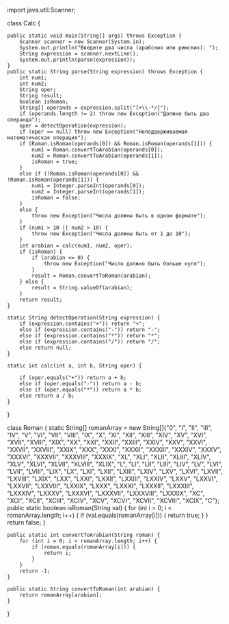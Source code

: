 import java.util.Scanner;

class Calc {

    public static void main(String[] args) throws Exception {
        Scanner scanner = new Scanner(System.in);
        System.out.println("Введите два числа (арабских или римских): ");
        String expression = scanner.nextLine();
        System.out.println(parse(expression));
    }
    public static String parse(String expression) throws Exception {
        int num1;
        int num2;
        String oper;
        String result;
        boolean isRoman;
        String[] operands = expression.split("[+\\-*/]");
        if (operands.length != 2) throw new Exception("Должно быть два операнда");
        oper = detectOperation(expression);
        if (oper == null) throw new Exception("Неподдерживаемая математическая операция");
        if (Roman.isRoman(operands[0]) && Roman.isRoman(operands[1])) {
            num1 = Roman.convertToArabian(operands[0]);
            num2 = Roman.convertToArabian(operands[1]);
            isRoman = true;
        }
        else if (!Roman.isRoman(operands[0]) && !Roman.isRoman(operands[1])) {
            num1 = Integer.parseInt(operands[0]);
            num2 = Integer.parseInt(operands[1]);
            isRoman = false;
        }
        else {
            throw new Exception("Числа должны быть в одном формате");
        }
        if (num1 > 10 || num2 > 10) {
            throw new Exception("Числа должны быть от 1 до 10");
        }
        int arabian = calc(num1, num2, oper);
        if (isRoman) {
            if (arabian <= 0) {
                throw new Exception("Число должно быть больше нуля");
            }
            result = Roman.convertToRoman(arabian);
        } else {
            result = String.valueOf(arabian);
        }
        return result;
    }

    static String detectOperation(String expression) {
        if (expression.contains("+")) return "+";
        else if (expression.contains("-")) return "-";
        else if (expression.contains("*")) return "*";
        else if (expression.contains("/")) return "/";
        else return null;
    }

    static int calc(int a, int b, String oper) {

        if (oper.equals("+")) return a + b;
        else if (oper.equals("-")) return a - b;
        else if (oper.equals("*")) return a * b;
        else return a / b;
    }

}

class Roman {
    static String[] romanArray = new String[]{"0", "I", "II", "III", "IV", "V", "VI", "VII", "VIII", "IX", "X", "XI",
            "XII", "XIII", "XIV", "XV", "XVI", "XVII", "XVIII", "XIX", "XX", "XXI", "XXII", "XXIII", "XXIV", "XXV",
            "XXVI", "XXVII", "XXVIII", "XXIX", "XXX", "XXXI", "XXXII", "XXXIII", "XXXIV", "XXXV", "XXXVI", "XXXVII",
            "XXXVIII", "XXXIX", "XL", "XLI", "XLII", "XLIII", "XLIV", "XLV", "XLVI", "XLVII", "XLVIII", "XLIX", "L",
            "LI", "LII", "LIII", "LIV", "LV", "LVI", "LVII", "LVIII", "LIX", "LX", "LXI", "LXII", "LXIII", "LXIV",
            "LXV", "LXVI", "LXVII", "LXVIII", "LXIX", "LXX", "LXXI", "LXXII", "LXXIII", "LXXIV", "LXXV",
            "LXXVI", "LXXVII", "LXXVIII", "LXXIX", "LXXX", "LXXXI", "LXXXII", "LXXXIII", "LXXXIV",
            "LXXXV", "LXXXVI", "LXXXVII", "LXXXVIII", "LXXXIX", "XC", "XCI", "XCII", "XCIII", "XCIV", "XCV",
            "XCVI", "XCVII", "XCVIII", "XCIX", "C"};
    public static boolean isRoman(String val) {
        for (int i = 0; i < romanArray.length; i++) {
            if (val.equals(romanArray[i])) {
                return true;
            }
        }
        return false;
    }

    public static int convertToArabian(String roman) {
        for (int i = 0; i < romanArray.length; i++) {
            if (roman.equals(romanArray[i])) {
                return i;
            }
        }
        return -1;
    }

    public static String convertToRoman(int arabian) {
        return romanArray[arabian];
    }

}
